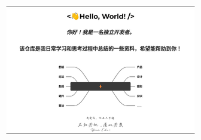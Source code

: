 <table>
<tr>
<td bgcolor=#FFFFFF>
<div align="center">
<img src="mark-img/LoveCode.gif" align="center" style="width: 54%" />
</div>
<h5 align="center">你好！我是一名独立开发者。</h5>
<h4 align="center">该仓库是我日常学习和思考过程中总结的一些资料，希望能帮助到你！</h4>
<div align="center">
<img src="mark-img/world.png" align="center" style="width: 54%" />
</div>
<div align="center">
<img src="mark-img/love.png" align="center" style="width: 18%" />
</div>
<div align="center">
<img src="mark-img/forever.png" align="center" style="width: 54%" />
</div>
</td>
</tr>
</table>